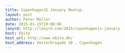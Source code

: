 ```yaml
---
title: CopenhagenJS January Meetup.
layout: post
author: Peter Müller
date: 2015-01-15T19:00:00
lanyrd: http://lanyrd.com/2015/copenhagenjs-january
host: Ebita
host_url: http://www.ebita.dk/
host_address: Vesterbrogade 10 , Copenhagen
---
```

